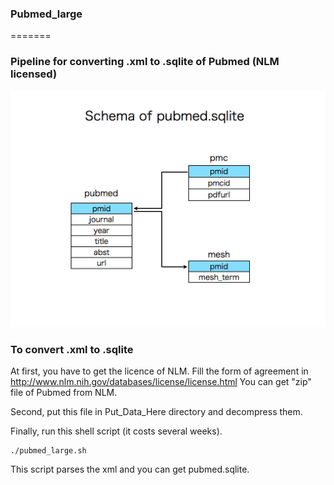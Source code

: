 ### Pubmed_large
=======

### Pipeline for converting .xml to .sqlite of Pubmed (NLM licensed)

![my image](fig2.002.jpg)

### To convert .xml to .sqlite

At first, you have to get the licence of NLM. Fill the form of agreement in http://www.nlm.nih.gov/databases/license/license.html You can get "zip" file of Pubmed from NLM.

Second, put this file in Put_Data_Here directory and decompress them.

Finally, run this shell script (it costs several weeks). 

    ./pubmed_large.sh

This script parses the xml and you can get pubmed.sqlite.